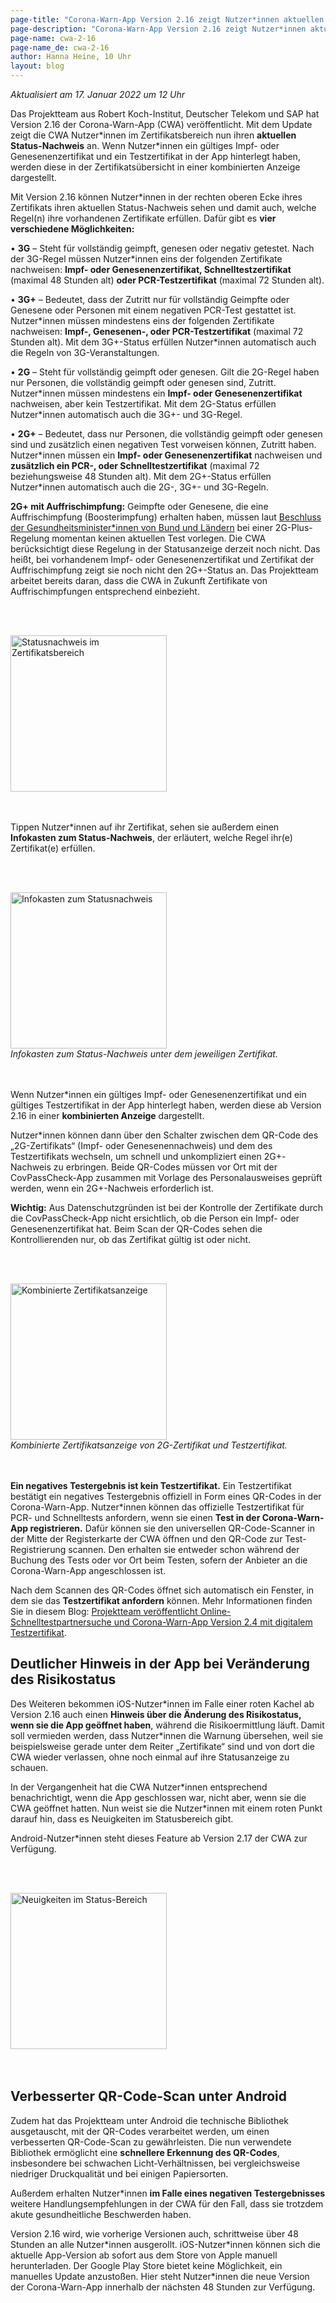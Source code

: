 ```yaml
---
page-title: "Corona-Warn-App Version 2.16 zeigt Nutzer*innen aktuellen Status-Nachweis an"
page-description: "Corona-Warn-App Version 2.16 zeigt Nutzer*innen aktuellen Status-Nachweis an"
page-name: cwa-2-16
page-name_de: cwa-2-16
author: Hanna Heine, 10 Uhr
layout: blog
---
```


*Aktualisiert am 17. Januar 2022 um 12 Uhr*

Das Projektteam aus Robert Koch-Institut, Deutscher Telekom und SAP hat Version 2.16 der Corona-Warn-App (CWA) veröffentlicht. Mit dem Update zeigt die CWA Nutzer\*innen im Zertifikatsbereich nun ihren **aktuellen Status-Nachweis** an. Wenn Nutzer\*innen ein gültiges Impf- oder Genesenenzertifikat und ein Testzertifikat in der App hinterlegt haben, werden diese in der Zertifikatsübersicht in einer kombinierten Anzeige dargestellt. 

<!-- overview -->

Mit Version 2.16 können Nutzer\*innen  in der rechten oberen Ecke ihres Zertifikats ihren aktuellen Status-Nachweis sehen und damit auch, welche Regel(n) ihre vorhandenen Zertifikate erfüllen. Dafür gibt es **vier verschiedene Möglichkeiten:**

•	**3G** – Steht für vollständig geimpft, genesen oder negativ getestet. Nach der 3G-Regel müssen Nutzer\*innen eins der folgenden Zertifikate nachweisen: **Impf- oder Genesenenzertifikat, Schnelltestzertifikat** (maximal 48 Stunden alt) **oder PCR-Testzertifikat** (maximal 72 Stunden alt).

•	**3G+** – Bedeutet, dass der Zutritt nur für vollständig Geimpfte oder Genesene oder Personen mit einem negativen PCR-Test gestattet ist. Nutzer\*innen müssen mindestens eins der folgenden Zertifikate nachweisen: **Impf-, Genesenen-, oder PCR-Testzertifikat** (maximal 72 Stunden alt). 
Mit dem 3G+-Status erfüllen Nutzer\*innen automatisch auch die Regeln von 3G-Veranstaltungen.

•	**2G** – Steht für vollständig geimpft oder genesen. Gilt die 2G-Regel haben nur Personen, die vollständig geimpft oder genesen sind, Zutritt. Nutzer\*innen  müssen mindestens ein **Impf- oder Genesenenzertifikat** nachweisen, aber kein Testzertifikat. 
Mit dem 2G-Status erfüllen Nutzer\*innen automatisch auch die 3G+- und 3G-Regel.

•	**2G+** – Bedeutet, dass nur Personen, die vollständig geimpft oder genesen sind und zusätzlich einen negativen Test vorweisen können, Zutritt haben. Nutzer\*innen müssen ein **Impf- oder Genesenenzertifikat** nachweisen und **zusätzlich ein PCR-, oder Schnelltestzertifikat** (maximal 72 beziehungsweise 48 Stunden alt). Mit dem 2G+-Status erfüllen Nutzer\*innen automatisch auch die 2G-, 3G+- und 3G-Regeln.

**2G+ mit Auffrischimpfung:** Geimpfte oder Genesene, die eine Auffrischimpfung (Boosterimpfung) erhalten haben, müssen laut [Beschluss der Gesundheitsminister\*innen von Bund und Ländern](https://www.bundesregierung.de/breg-de/aktuelles/testpflicht-bei-2g-plus-1991544) bei einer 2G-Plus-Regelung momentan keinen aktuellen Test vorlegen. Die CWA berücksichtigt diese Regelung in der Statusanzeige derzeit noch nicht. Das heißt, bei vorhandenem Impf- oder Genesenenzertifikat und Zertifikat der Auffrischimpfung zeigt sie noch nicht den 2G+-Status an. Das Projektteam arbeitet bereits daran, dass die CWA in Zukunft Zertifikate von Auffrischimpfungen entsprechend einbezieht.


<br></br>
<div class="text-center"> 
<img src="./g-status1.png" title="Statusnachweis im Zertifikatsbereich" alt="Statusnachweis im Zertifikatsbereich" style="align: center" width=250> 
</div>
<br></br>

Tippen Nutzer\*innen auf ihr Zertifikat, sehen sie außerdem einen **Infokasten zum Status-Nachweis**, der erläutert, welche Regel ihr(e) Zertifikat(e) erfüllen.

<br></br>
<div class="text-center"> 
<img src="./infokasten-statusnachweis.png" title="Infokasten zum Statusnachweis" alt="Infokasten zum Statusnachweis" style="align: center" width=250>
<figcaption aria-hidden="true"><em>Infokasten zum Status-Nachweis unter dem jeweiligen Zertifikat.</em></figcaption>
</div>
<br></br>


Wenn Nutzer\*innen ein gültiges Impf- oder Genesenenzertifikat und ein gültiges Testzertifikat in der App hinterlegt haben, werden diese ab Version 2.16 in einer **kombinierten Anzeige** dargestellt. 

Nutzer\*innen können dann über den Schalter zwischen dem QR-Code des „2G-Zertifikats“ (Impf- oder Genesenennachweis) und dem des Testzertifikats wechseln, um schnell und unkompliziert einen 2G+-Nachweis zu erbringen. Beide QR-Codes müssen vor Ort mit der CovPassCheck-App zusammen mit Vorlage des Personalausweises geprüft werden, wenn ein 2G+-Nachweis erforderlich ist. 

**Wichtig:** Aus Datenschutzgründen ist bei der Kontrolle der Zertifikate durch die CovPassCheck-App nicht ersichtlich, ob die Person ein Impf- oder Genesenenzertifikat hat. Beim Scan der QR-Codes sehen die Kontrollierenden nur, ob das Zertifikat gültig ist oder nicht. 

<br></br>
<div class="text-center"> 
<img src="./kombinierte-zertifikatsanzeige.png" title="Kombinierte Zertifikatsanzeige" alt="Kombinierte Zertifikatsanzeige" style="align: center" width=250>
<figcaption aria-hidden="true"><em>Kombinierte Zertifikatsanzeige von 2G-Zertifikat und Testzertifikat.</em></figcaption>
</div>
<br></br>

**Ein negatives Testergebnis ist kein Testzertifikat.** Ein Testzertifikat bestätigt ein negatives Testergebnis offiziell in Form eines QR-Codes in der Corona-Warn-App. Nutzer*innen können das offizielle Testzertifikat für PCR- und Schnelltests anfordern, wenn sie einen **Test in der Corona-Warn-App registrieren.** Dafür können sie den universellen QR-Code-Scanner in der Mitte der Registerkarte der CWA öffnen und den QR-Code zur Test-Registrierung scannen. Den erhalten sie entweder schon während der Buchung des Tests oder vor Ort beim Testen, sofern der Anbieter an die Corona-Warn-App angeschlossen ist. 

Nach dem Scannen des QR-Codes öffnet sich automatisch ein Fenster, in dem sie das **Testzertifikat anfordern** können. Mehr Informationen finden Sie in diesem Blog: [Projektteam veröffentlicht Online-Schnelltestpartnersuche und Corona-Warn-App Version 2.4 mit digitalem Testzertifikat](/de/blog/2021-06-24-cwa-version-2-4/).

## Deutlicher Hinweis in der App bei Veränderung des Risikostatus

Des Weiteren bekommen iOS-Nutzer\*innen im Falle einer roten Kachel ab Version 2.16 auch einen **Hinweis über die Änderung des Risikostatus, wenn sie die App geöffnet haben**, während die Risikoermittlung läuft. Damit soll vermieden werden, dass Nutzer*innen die Warnung übersehen, weil sie beispielsweise gerade unter dem Reiter „Zertifikate“ sind und von dort die CWA wieder verlassen, ohne noch einmal auf ihre Statusanzeige zu schauen. 

In der Vergangenheit hat die CWA Nutzer\*innen entsprechend benachrichtigt, wenn die App geschlossen war, nicht aber, wenn sie die CWA geöffnet hatten. Nun weist sie die Nutzer\*innen mit einem roten Punkt darauf hin, dass es Neuigkeiten im Statusbereich gibt.  

Android-Nutzer\*innen steht dieses Feature ab Version 2.17 der CWA zur Verfügung.

<br></br>
<div class="text-center"> 
<img src="./status-benachrichtigung.png" title="Neuigkeiten im Status-Bereich" alt="Neuigkeiten im Status-Bereich" style="align: center" width=250>
</div>
<br></br>

## Verbesserter QR-Code-Scan unter Android

Zudem hat das Projektteam unter Android die technische Bibliothek ausgetauscht, mit der QR-Codes verarbeitet werden, um einen verbesserten QR-Code-Scan zu gewährleisten. Die nun verwendete Bibliothek ermöglicht eine **schnellere Erkennung des QR-Codes**, insbesondere bei schwachen Licht-Verhältnissen, bei vergleichsweise niedriger Druckqualität und bei einigen Papiersorten. 

Außerdem erhalten Nutzer\*innen **im Falle eines negativen Testergebnisses** weitere Handlungsempfehlungen in der CWA für den Fall, dass sie trotzdem akute gesundheitliche Beschwerden haben. 

Version 2.16 wird, wie vorherige Versionen auch, schrittweise über 48 Stunden an alle Nutzer\*innen ausgerollt. iOS-Nutzer\*innen können sich die aktuelle App-Version ab sofort aus dem Store von Apple manuell herunterladen. Der Google Play Store bietet keine Möglichkeit, ein manuelles Update anzustoßen. Hier steht Nutzer*innen die neue Version der Corona-Warn-App innerhalb der nächsten 48 Stunden zur Verfügung.
